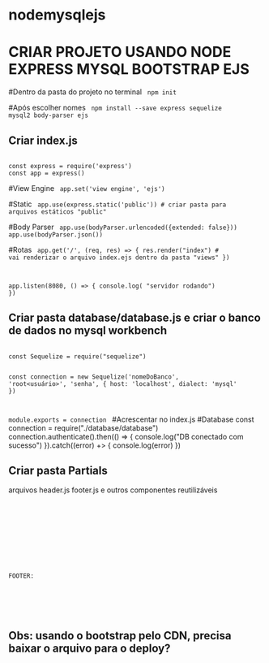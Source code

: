 # nodemysqlejs

# CRIAR PROJETO USANDO NODE EXPRESS MYSQL BOOTSTRAP EJS

#Dentro da pasta do projeto no terminal
<code>
npm init    
</code>
#Após escolher nomes
<code>
npm install --save express sequelize mysql2 body-parser ejs
</code>


## Criar index.js
<code>
const express = require('express')
const app = express()
</code>

#View Engine
<code>
app.set('view engine', 'ejs')
</code>

#Static
<code>
app.use(express.static('public')) # criar pasta para arquivos estáticos "public"
</code>

#Body Parser
<code>
app.use(bodyParser.urlencoded({extended: false}))
app.use(bodyParser.json())
</code>

#Rotas
<code>
app.get('/', (req, res) => {
res.render("index")     # vai renderizar o arquivo index.ejs dentro da pasta "views"
})

app.listen(8080, () => {
console.log( "servidor rodando")
})</code>


## Criar pasta database/database.js e criar o banco de dados no mysql workbench

<code>
const Sequelize = require("sequelize")

const connection = new Sequelize('nomeDoBanco', 'root<usuário>', 'senha', {
  host: 'localhost',
  dialect: 'mysql'
})

module.exports = connection
</code>
#Acrescentar no index.js
#Database
const connection = require("./database/database")
connection.authenticate().then(() => {
  console.log("DB conectado com sucesso")
}).catch((error) +> {
  console.log(error)
})

## Criar pasta Partials
arquivos header.js footer.js e outros componentes reutilizáveis
<code>
<!DOCTYPE html>
<html lang='pt-br'>
<head>
    <meta charset='UTF-8'>
    <meta name='viewport' content='width=device-width, initial-scale=1.0'>
    <title>Home</title>
    <link href="https://cdn.jsdelivr.net/npm/bootstrap@5.0.2/dist/css/bootstrap.min.css" rel="stylesheet" integrity="sha384-EVSTQN3/azprG1Anm3QDgpJLIm9Nao0Yz1ztcQTwFspd3yD65VohhpuuCOmLASjC" crossorigin="anonymous">
    <link rel="stylesheet" href="/css/style.css">
</head

  FOOTER:

  <script src="https://cdn.jsdelivr.net/npm/bootstrap@5.0.2/dist/js/bootstrap.bundle.min.js" integrity="sha384-MrcW6ZMFYlzcLA8Nl+NtUVF0sA7MsXsP1UyJoMp4YLEuNSfAP+JcXn/tWtIaxVXM" crossorigin="anonymous"></script>
</html>
</code>

## Obs: usando o bootstrap pelo CDN, precisa baixar o arquivo para o deploy?
